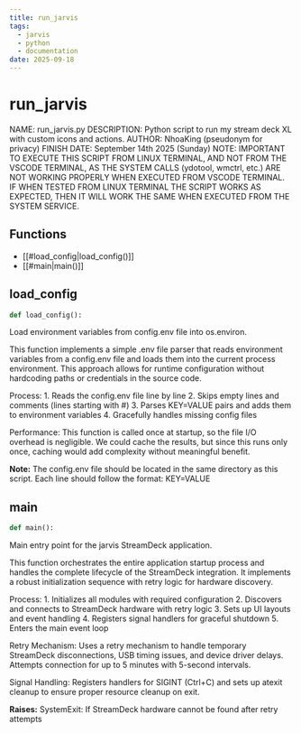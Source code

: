 ```yaml
---
title: run_jarvis
tags:
  - jarvis
  - python
  - documentation
date: 2025-09-18
---
```


# run_jarvis

NAME: run_jarvis.py
DESCRIPTION: Python script to run my stream deck XL with custom icons and actions.
AUTHOR: NhoaKing (pseudonym for privacy)
FINISH DATE: September 14th 2025 (Sunday)
NOTE: IMPORTANT TO EXECUTE THIS SCRIPT FROM LINUX TERMINAL, AND NOT FROM THE VSCODE TERMINAL, AS THE SYSTEM CALLS (ydotool, wmctrl, etc.) ARE NOT WORKING PROPERLY WHEN EXECUTED FROM VSCODE TERMINAL. IF WHEN TESTED FROM LINUX TERMINAL THE SCRIPT WORKS AS EXPECTED, THEN IT WILL WORK THE SAME WHEN EXECUTED FROM THE SYSTEM SERVICE.

## Functions

- [[#load_config|load_config()]]
- [[#main|main()]]

## load_config

```python
def load_config():
```

Load environment variables from config.env file into os.environ.

This function implements a simple .env file parser that reads environment
variables from a config.env file and loads them into the current process
environment. This approach allows for runtime configuration without
hardcoding paths or credentials in the source code.

Process:
    1. Reads the config.env file line by line
    2. Skips empty lines and comments (lines starting with #)
    3. Parses KEY=VALUE pairs and adds them to environment variables
    4. Gracefully handles missing config files

Performance:
    This function is called once at startup, so the file I/O overhead is
    negligible. We could cache the results, but since this runs only once,
    caching would add complexity without meaningful benefit.

**Note:**
    The config.env file should be located in the same directory as this script.
    Each line should follow the format: KEY=VALUE

## main

```python
def main():
```

Main entry point for the jarvis StreamDeck application.

This function orchestrates the entire application startup process and handles
the complete lifecycle of the StreamDeck integration. It implements a robust
initialization sequence with retry logic for hardware discovery.

Process:
    1. Initializes all modules with required configuration
    2. Discovers and connects to StreamDeck hardware with retry logic
    3. Sets up UI layouts and event handling
    4. Registers signal handlers for graceful shutdown
    5. Enters the main event loop

Retry Mechanism:
    Uses a retry mechanism to handle temporary StreamDeck disconnections,
    USB timing issues, and device driver delays. Attempts connection for
    up to 5 minutes with 5-second intervals.

Signal Handling:
    Registers handlers for SIGINT (Ctrl+C) and sets up atexit cleanup
    to ensure proper resource cleanup on exit.

**Raises:**
    SystemExit: If StreamDeck hardware cannot be found after retry attempts
